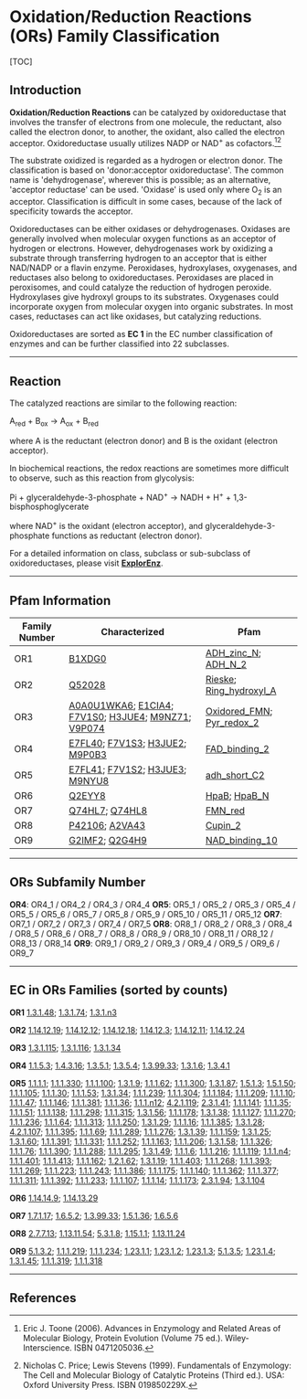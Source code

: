 # Oxidation/Reduction Reactions (ORs) Family Classification

[TOC]
## Introduction

**Oxidation/Reduction Reactions** can be catalyzed by  oxidoreductase that involves the transfer of electrons from one molecule, the reductant, also called the electron donor, to another, the oxidant, also called the electron acceptor. Oxidoreductase usually utilizes NADP or NAD<sup>+</sup> as cofactors.[^1][^2]

The substrate oxidized is regarded as a hydrogen or electron donor. The classification is based on 'donor:acceptor oxidoreductase'. The common name is 'dehydrogenase', wherever this is possible; as an alternative, 'acceptor reductase' can be used. 'Oxidase' is used only where O<sub>2</sub> is an acceptor. Classification is difficult in some cases, because of the lack of specificity towards the acceptor.

Oxidoreductases can be either oxidases or dehydrogenases. Oxidases are generally involved when molecular oxygen functions as an acceptor of hydrogen or electrons. However, dehydrogenases work by oxidizing a substrate through transferring hydrogen to an acceptor that is either NAD/NADP or a flavin enzyme. Peroxidases, hydroxylases, oxygenases, and reductases also belong to oxidoreductases. Peroxidases are placed in peroxisomes, and could catalyze the reduction of hydrogen peroxide. Hydroxylases give hydroxyl groups to its substrates. Oxygenases could incorporate oxygen from molecular oxygen into organic substrates. In most cases, reductases can act like oxidases, but catalyzing reductions.

Oxidoreductases are sorted as **EC 1** in the EC number classification of enzymes and can be further classified into 22 subclasses.

---

## Reaction

The catalyzed reactions are similar to the following reaction:

A<sub>red</sub> + B<sub>ox</sub> &rarr; A<sub>ox</sub> + B<sub>red</sub>

where A is the reductant (electron donor) and B is the oxidant (electron acceptor). 

In biochemical reactions, the redox reactions are sometimes more difficult to observe, such as this reaction from glycolysis:

 Pi + glyceraldehyde-3-phosphate + NAD<sup>+</sup> &rarr; NADH + H<sup>+</sup> + 1,3-bisphosphoglycerate

where NAD<sup>+</sup> is the oxidant (electron acceptor), and glyceraldehyde-3-phosphate functions as reductant (electron donor).

For a detailed  information on class, subclass or sub-subclass of oxidoreductases, please visit [**ExplorEnz**](https://www.enzyme-database.org/class.php).

---

## Pfam Information

| Family Number | Characterized                                                | Pfam                                                         |
| ------------- | ------------------------------------------------------------ | ------------------------------------------------------------ |
| OR1           | [B1XDG0](https://www.uniprot.org/uniprot/B1XDG0)             | [ADH_zinc_N](https://pfam.xfam.org/family/ADH_zinc_N); [ADH_N_2](https://pfam.xfam.org/family/ADH_N_2) |
| OR2           | [Q52028](https://www.uniprot.org/uniprot/Q52028)             | [Rieske](https://pfam.xfam.org/family/Rieske); [Ring_hydroxyl_A](https://pfam.xfam.org/family/Ring_hydroxyl_A) |
| OR3           | [A0A0U1WKA6](https://www.uniprot.org/uniprot/A0A0U1WKA6); [E1CIA4](https://www.uniprot.org/uniprot/E1CIA4); [F7V1S0](https://www.uniprot.org/uniprot/F7V1S0); [H3JUE4](https://www.uniprot.org/uniprot/H3JUE4); [M9NZ71](https://www.uniprot.org/uniprot/M9NZ71); [V9P074](https://www.uniprot.org/uniprot/V9P074) | [Oxidored_FMN](https://pfam.xfam.org/family/Oxidored_FMN); [Pyr_redox_2](https://pfam.xfam.org/family/Pyr_redox_2) |
| OR4           | [E7FL40](https://www.uniprot.org/uniprot/E7FL40); [F7V1S3](https://www.uniprot.org/uniprot/F7V1S3); [H3JUE2](https://www.uniprot.org/uniprot/H3JUE2); [M9P0B3](https://www.uniprot.org/uniprot/M9P0B3) | [FAD_binding_2](https://pfam.xfam.org/family/FAD_binding_2)  |
| OR5           | [E7FL41](https://www.uniprot.org/uniprot/E7FL41); [F7V1S2](https://www.uniprot.org/uniprot/F7V1S2); [H3JUE3](https://www.uniprot.org/uniprot/H3JUE3); [M9NYU8](https://www.uniprot.org/uniprot/M9NYU8) | [adh_short_C2](https://pfam.xfam.org/family/adh_short_C2)    |
| OR6           | [Q2EYY8](https://www.uniprot.org/uniprot/Q2EYY8)             | [HpaB](https://pfam.xfam.org/family/HpaB); [HpaB_N](https://pfam.xfam.org/family/HpaB_N) |
| OR7           | [Q74HL7](https://www.uniprot.org/uniprot/Q74HL7); [Q74HL8](https://www.uniprot.org/uniprot/Q74HL8) | [FMN_red](https://pfam.xfam.org/family/FMN_red)              |
| OR8           | [P42106](https://www.uniprot.org/uniprot/P42106); [A2VA43](https://www.uniprot.org/uniprot/A2VA43) | [Cupin_2](https://pfam.xfam.org/family/Cupin_2)              |
| OR9           | [G2IMF2](https://www.uniprot.org/uniprot/G2IMF2); [Q2G4H9](https://www.uniprot.org/uniprot/Q2G4H9) | [NAD_binding_10](https://pfam.xfam.org/family/NAD_binding_10) |

---

## ORs Subfamily Number

**OR4**: OR4_1 / OR4_2 / OR4_3 / OR4_4
**OR5**: OR5_1 / OR5_2 / OR5_3 / OR5_4 / OR5_5 / OR5_6 / OR5_7 / OR5_8 / OR5_9 / OR5_10 / OR5_11 / OR5_12
**OR7**: OR7_1 / OR7_2 / OR7_3 / OR7_4 / OR7_5
**OR8**: OR8_1 / OR8_2 / OR8_3 / OR8_4 / OR8_5 / OR8_6 / OR8_7 / OR8_8 / OR8_9 / OR8_10 / OR8_11 / OR8_12 / OR8_13 / OR8_14
**OR9**: OR9_1 / OR9_2 / OR9_3 / OR9_4 / OR9_5 / OR9_6 / OR9_7

---

## EC in ORs Families (sorted by counts)

**OR1**
[1.3.1.48](https://www.brenda-enzymes.org/enzyme.php?ecno=1.3.1.48); [1.3.1.74](https://www.brenda-enzymes.org/enzyme.php?ecno=1.3.1.74); [1.3.1.n3](https://www.brenda-enzymes.org/enzyme.php?ecno=1.3.1.n3)

**OR2**
[1.14.12.19](https://www.brenda-enzymes.org/enzyme.php?ecno=1.14.12.19); [1.14.12.12](https://www.brenda-enzymes.org/enzyme.php?ecno=1.14.12.12); [1.14.12.18](https://www.brenda-enzymes.org/enzyme.php?ecno=1.14.12.18); [1.14.12.3](https://www.brenda-enzymes.org/enzyme.php?ecno=1.14.12.3); [1.14.12.11](https://www.brenda-enzymes.org/enzyme.php?ecno=1.14.12.11); [1.14.12.24](https://www.brenda-enzymes.org/enzyme.php?ecno=1.14.12.24)

**OR3**
[1.3.1.115](https://www.brenda-enzymes.org/enzyme.php?ecno=1.3.1.115); [1.3.1.116](https://www.brenda-enzymes.org/enzyme.php?ecno=1.3.1.116); [1.3.1.34](https://www.brenda-enzymes.org/enzyme.php?ecno=1.3.1.34)

**OR4**
[1.1.5.3](https://www.brenda-enzymes.org/enzyme.php?ecno=1.1.5.3); [1.4.3.16](https://www.brenda-enzymes.org/enzyme.php?ecno=1.4.3.16); [1.3.5.1](https://www.brenda-enzymes.org/enzyme.php?ecno=1.3.5.1); [1.3.5.4](https://www.brenda-enzymes.org/enzyme.php?ecno=1.3.5.4); [1.3.99.33](https://www.brenda-enzymes.org/enzyme.php?ecno=1.3.99.33); [1.3.1.6](https://www.brenda-enzymes.org/enzyme.php?ecno=1.3.1.6); [1.3.4.1](https://www.brenda-enzymes.org/enzyme.php?ecno=1.3.4.1)

**OR5**
[1.1.1.1](https://www.brenda-enzymes.org/enzyme.php?ecno=1.1.1.1); [1.1.1.330](https://www.brenda-enzymes.org/enzyme.php?ecno=1.1.1.330); [1.1.1.100](https://www.brenda-enzymes.org/enzyme.php?ecno=1.1.1.100); [1.3.1.9](https://www.brenda-enzymes.org/enzyme.php?ecno=1.3.1.9); [1.1.1.62](https://www.brenda-enzymes.org/enzyme.php?ecno=1.1.1.62); [1.1.1.300](https://www.brenda-enzymes.org/enzyme.php?ecno=1.1.1.300); [1.3.1.87](https://www.brenda-enzymes.org/enzyme.php?ecno=1.3.1.87); [1.5.1.3](https://www.brenda-enzymes.org/enzyme.php?ecno=1.5.1.3); [1.5.1.50](https://www.brenda-enzymes.org/enzyme.php?ecno=1.5.1.50); [1.1.1.105](https://www.brenda-enzymes.org/enzyme.php?ecno=1.1.1.105); [1.1.1.30](https://www.brenda-enzymes.org/enzyme.php?ecno=1.1.1.30); [1.1.1.53](https://www.brenda-enzymes.org/enzyme.php?ecno=1.1.1.53); [1.3.1.34](https://www.brenda-enzymes.org/enzyme.php?ecno=1.3.1.34); [1.1.1.239](https://www.brenda-enzymes.org/enzyme.php?ecno=1.1.1.239); [1.1.1.304](https://www.brenda-enzymes.org/enzyme.php?ecno=1.1.1.304); [1.1.1.184](https://www.brenda-enzymes.org/enzyme.php?ecno=1.1.1.184); [1.1.1.209](https://www.brenda-enzymes.org/enzyme.php?ecno=1.1.1.209); [1.1.1.10](https://www.brenda-enzymes.org/enzyme.php?ecno=1.1.1.10); [1.1.1.47](https://www.brenda-enzymes.org/enzyme.php?ecno=1.1.1.47); [1.1.1.146](https://www.brenda-enzymes.org/enzyme.php?ecno=1.1.1.146); [1.1.1.381](https://www.brenda-enzymes.org/enzyme.php?ecno=1.1.1.381); [1.1.1.36](https://www.brenda-enzymes.org/enzyme.php?ecno=1.1.1.36); [1.1.1.n12](https://www.brenda-enzymes.org/enzyme.php?ecno=1.1.1.n12); [4.2.1.119](https://www.brenda-enzymes.org/enzyme.php?ecno=4.2.1.119); [2.3.1.41](https://www.brenda-enzymes.org/enzyme.php?ecno=2.3.1.41); [1.1.1.141](https://www.brenda-enzymes.org/enzyme.php?ecno=1.1.1.141); [1.1.1.35](https://www.brenda-enzymes.org/enzyme.php?ecno=1.1.1.35); [1.1.1.51](https://www.brenda-enzymes.org/enzyme.php?ecno=1.1.1.51); [1.1.1.138](https://www.brenda-enzymes.org/enzyme.php?ecno=1.1.1.138); [1.1.1.298](https://www.brenda-enzymes.org/enzyme.php?ecno=1.1.1.298); [1.1.1.315](https://www.brenda-enzymes.org/enzyme.php?ecno=1.1.1.315); [1.3.1.56](https://www.brenda-enzymes.org/enzyme.php?ecno=1.3.1.56); [1.1.1.178](https://www.brenda-enzymes.org/enzyme.php?ecno=1.1.1.178); [1.3.1.38](https://www.brenda-enzymes.org/enzyme.php?ecno=1.3.1.38); [1.1.1.127](https://www.brenda-enzymes.org/enzyme.php?ecno=1.1.1.127); [1.1.1.270](https://www.brenda-enzymes.org/enzyme.php?ecno=1.1.1.270); [1.1.1.236](https://www.brenda-enzymes.org/enzyme.php?ecno=1.1.1.236); [1.1.1.64](https://www.brenda-enzymes.org/enzyme.php?ecno=1.1.1.64); [1.1.1.313](https://www.brenda-enzymes.org/enzyme.php?ecno=1.1.1.313); [1.1.1.250](https://www.brenda-enzymes.org/enzyme.php?ecno=1.1.1.250); [1.3.1.29](https://www.brenda-enzymes.org/enzyme.php?ecno=1.3.1.29); [1.1.1.16](https://www.brenda-enzymes.org/enzyme.php?ecno=1.1.1.16); [1.1.1.385](https://www.brenda-enzymes.org/enzyme.php?ecno=1.1.1.385); [1.3.1.28](https://www.brenda-enzymes.org/enzyme.php?ecno=1.3.1.28); [4.2.1.107](https://www.brenda-enzymes.org/enzyme.php?ecno=4.2.1.107); [1.1.1.395](https://www.brenda-enzymes.org/enzyme.php?ecno=1.1.1.395); [1.1.1.69](https://www.brenda-enzymes.org/enzyme.php?ecno=1.1.1.69); [1.1.1.289](https://www.brenda-enzymes.org/enzyme.php?ecno=1.1.1.289); [1.1.1.276](https://www.brenda-enzymes.org/enzyme.php?ecno=1.1.1.276); [1.3.1.39](https://www.brenda-enzymes.org/enzyme.php?ecno=1.3.1.39); [1.1.1.159](https://www.brenda-enzymes.org/enzyme.php?ecno=1.1.1.159); [1.3.1.25](https://www.brenda-enzymes.org/enzyme.php?ecno=1.3.1.25); [1.3.1.60](https://www.brenda-enzymes.org/enzyme.php?ecno=1.3.1.60); [1.1.1.391](https://www.brenda-enzymes.org/enzyme.php?ecno=1.1.1.391); [1.1.1.331](https://www.brenda-enzymes.org/enzyme.php?ecno=1.1.1.331); [1.1.1.252](https://www.brenda-enzymes.org/enzyme.php?ecno=1.1.1.252); [1.1.1.163](https://www.brenda-enzymes.org/enzyme.php?ecno=1.1.1.163); [1.1.1.206](https://www.brenda-enzymes.org/enzyme.php?ecno=1.1.1.206); [1.3.1.58](https://www.brenda-enzymes.org/enzyme.php?ecno=1.3.1.58); [1.1.1.326](https://www.brenda-enzymes.org/enzyme.php?ecno=1.1.1.326); [1.1.1.76](https://www.brenda-enzymes.org/enzyme.php?ecno=1.1.1.76); [1.1.1.390](https://www.brenda-enzymes.org/enzyme.php?ecno=1.1.1.390); [1.1.1.288](https://www.brenda-enzymes.org/enzyme.php?ecno=1.1.1.288); [1.1.1.295](https://www.brenda-enzymes.org/enzyme.php?ecno=1.1.1.295); [1.3.1.49](https://www.brenda-enzymes.org/enzyme.php?ecno=1.3.1.49); [1.1.1.6](https://www.brenda-enzymes.org/enzyme.php?ecno=1.1.1.6); [1.1.1.216](https://www.brenda-enzymes.org/enzyme.php?ecno=1.1.1.216); [1.1.1.119](https://www.brenda-enzymes.org/enzyme.php?ecno=1.1.1.119); [1.1.1.n4](https://www.brenda-enzymes.org/enzyme.php?ecno=1.1.1.n4); [1.1.1.401](https://www.brenda-enzymes.org/enzyme.php?ecno=1.1.1.401); [1.1.1.413](https://www.brenda-enzymes.org/enzyme.php?ecno=1.1.1.413); [1.1.1.162](https://www.brenda-enzymes.org/enzyme.php?ecno=1.1.1.162); [1.2.1.62](https://www.brenda-enzymes.org/enzyme.php?ecno=1.2.1.62); [1.3.1.19](https://www.brenda-enzymes.org/enzyme.php?ecno=1.3.1.19); [1.1.1.403](https://www.brenda-enzymes.org/enzyme.php?ecno=1.1.1.403); [1.1.1.268](https://www.brenda-enzymes.org/enzyme.php?ecno=1.1.1.268); [1.1.1.393](https://www.brenda-enzymes.org/enzyme.php?ecno=1.1.1.393); [1.1.1.269](https://www.brenda-enzymes.org/enzyme.php?ecno=1.1.1.269); [1.1.1.223](https://www.brenda-enzymes.org/enzyme.php?ecno=1.1.1.223); [1.1.1.243](https://www.brenda-enzymes.org/enzyme.php?ecno=1.1.1.243); [1.1.1.386](https://www.brenda-enzymes.org/enzyme.php?ecno=1.1.1.386); [1.1.1.175](https://www.brenda-enzymes.org/enzyme.php?ecno=1.1.1.175); [1.1.1.140](https://www.brenda-enzymes.org/enzyme.php?ecno=1.1.1.140); [1.1.1.362](https://www.brenda-enzymes.org/enzyme.php?ecno=1.1.1.362); [1.1.1.377](https://www.brenda-enzymes.org/enzyme.php?ecno=1.1.1.377); [1.1.1.311](https://www.brenda-enzymes.org/enzyme.php?ecno=1.1.1.311); [1.1.1.392](https://www.brenda-enzymes.org/enzyme.php?ecno=1.1.1.392); [1.1.1.233](https://www.brenda-enzymes.org/enzyme.php?ecno=1.1.1.233); [1.1.1.107](https://www.brenda-enzymes.org/enzyme.php?ecno=1.1.1.107); [1.1.1.14](https://www.brenda-enzymes.org/enzyme.php?ecno=1.1.1.14); [1.1.1.173](https://www.brenda-enzymes.org/enzyme.php?ecno=1.1.1.173); [2.3.1.94](https://www.brenda-enzymes.org/enzyme.php?ecno=2.3.1.94); [1.3.1.104](https://www.brenda-enzymes.org/enzyme.php?ecno=1.3.1.104)

**OR6**
[1.14.14.9](https://www.brenda-enzymes.org/enzyme.php?ecno=1.14.14.9); [1.14.13.29](https://www.brenda-enzymes.org/enzyme.php?ecno=1.14.13.29)

**OR7**
[1.7.1.17](https://www.brenda-enzymes.org/enzyme.php?ecno=1.7.1.17); [1.6.5.2](https://www.brenda-enzymes.org/enzyme.php?ecno=1.6.5.2); [1.3.99.33](https://www.brenda-enzymes.org/enzyme.php?ecno=1.3.99.33); [1.5.1.36](https://www.brenda-enzymes.org/enzyme.php?ecno=1.5.1.36); [1.6.5.6](https://www.brenda-enzymes.org/enzyme.php?ecno=1.6.5.6)

**OR8**
[2.7.7.13](https://www.brenda-enzymes.org/enzyme.php?ecno=2.7.7.13); [1.13.11.54](https://www.brenda-enzymes.org/enzyme.php?ecno=1.13.11.54); [5.3.1.8](https://www.brenda-enzymes.org/enzyme.php?ecno=5.3.1.8); [1.15.1.1](https://www.brenda-enzymes.org/enzyme.php?ecno=1.15.1.1); [1.13.11.24](https://www.brenda-enzymes.org/enzyme.php?ecno=1.13.11.24)

**OR9**
[5.1.3.2](https://www.brenda-enzymes.org/enzyme.php?ecno=5.1.3.2); [1.1.1.219](https://www.brenda-enzymes.org/enzyme.php?ecno=1.1.1.219); [1.1.1.234](https://www.brenda-enzymes.org/enzyme.php?ecno=1.1.1.234); [1.23.1.1](https://www.brenda-enzymes.org/enzyme.php?ecno=1.23.1.1); [1.23.1.2](https://www.brenda-enzymes.org/enzyme.php?ecno=1.23.1.2); [1.23.1.3](https://www.brenda-enzymes.org/enzyme.php?ecno=1.23.1.3); [5.1.3.5](https://www.brenda-enzymes.org/enzyme.php?ecno=5.1.3.5); [1.23.1.4](https://www.brenda-enzymes.org/enzyme.php?ecno=1.23.1.4); [1.3.1.45](https://www.brenda-enzymes.org/enzyme.php?ecno=1.3.1.45); [1.1.1.319](https://www.brenda-enzymes.org/enzyme.php?ecno=1.1.1.319); [1.1.1.318](https://www.brenda-enzymes.org/enzyme.php?ecno=1.1.1.318)

---

## References

[^1]:Eric J. Toone (2006). Advances in Enzymology and Related Areas of Molecular Biology, Protein Evolution (Volume 75 ed.). Wiley-Interscience. ISBN 0471205036.
[^2]:Nicholas C. Price; Lewis Stevens (1999). Fundamentals of Enzymology: The Cell and Molecular Biology of Catalytic Proteins (Third ed.). USA: Oxford University Press. ISBN 019850229X.

